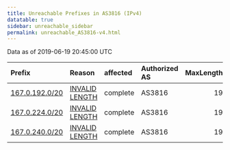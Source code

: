 ```yaml
---
title: Unreachable Prefixes in AS3816 (IPv4)
datatable: true
sidebar: unreachable_sidebar
permalink: unreachable_AS3816-v4.html
---
```


Data as of 2019-06-19 20:45:00 UTC


<div class="datatable-begin"></div>

| Prefix                                                 | Reason                                                                                                  | affected   | Authorized AS   |   MaxLength | Anchor                                         |   unreachable /24s |
|:-------------------------------------------------------|:--------------------------------------------------------------------------------------------------------|:-----------|:----------------|------------:|:-----------------------------------------------|-------------------:|
| [167.0.192.0/20](https://stat.ripe.net/167.0.192.0/20) | [INVALID LENGTH](https://rpki-validator.ripe.net/announcement-preview?asn=AS3816&prefix=167.0.192.0/20) | complete   | AS3816          |          19 | [LACNIC](unreachable_LACNIC_RPKI_Root-v4.html) |                 16 |
| [167.0.224.0/20](https://stat.ripe.net/167.0.224.0/20) | [INVALID LENGTH](https://rpki-validator.ripe.net/announcement-preview?asn=AS3816&prefix=167.0.224.0/20) | complete   | AS3816          |          19 | [LACNIC](unreachable_LACNIC_RPKI_Root-v4.html) |                 16 |
| [167.0.240.0/20](https://stat.ripe.net/167.0.240.0/20) | [INVALID LENGTH](https://rpki-validator.ripe.net/announcement-preview?asn=AS3816&prefix=167.0.240.0/20) | complete   | AS3816          |          19 | [LACNIC](unreachable_LACNIC_RPKI_Root-v4.html) |                 16 |

<div class="datatable-end"></div>